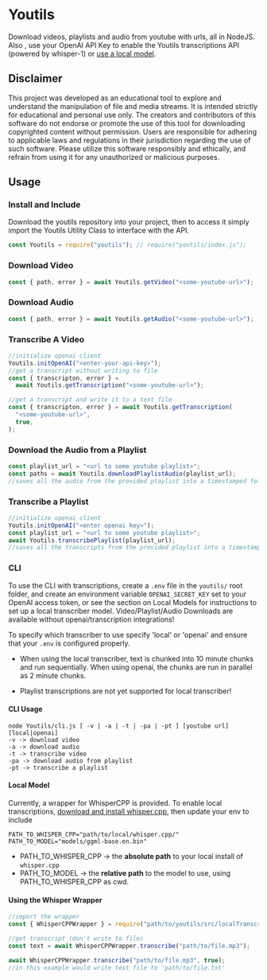 # Youtils

Download videos, playlists and audio from youtube with urls, all in NodeJS. Also , use your OpenAI API Key to enable the Youtils transcriptions API (powered by whisper-1) or [use a local model](#local-model).

## Disclaimer

This project was developed as an educational tool to explore and understand the manipulation of file and media streams. It is intended strictly for educational and personal use only. The creators and contributors of this software do not endorse or promote the use of this tool for downloading copyrighted content without permission. Users are responsible for adhering to applicable laws and regulations in their jurisdiction regarding the use of such software. Please utilize this software responsibly and ethically, and refrain from using it for any unauthorized or malicious purposes.

## Usage

### Install and Include

Download the youtils repository into your project, then to access it simply import the Youtils Utility Class to interface with the API.

```javascript
const Youtils = require("youtils"); // require("youtils/index.js");
```

### Download Video

```javascript
const { path, error } = await Youtils.getVideo("<some-youtube-url>");
```

### Download Audio

```javascript
const { path, error } = await Youtils.getAudio("<some-youtube-url>");
```

### Transcribe A Video

```javascript
//initialize openai client
Youtils.initOpenAI("<enter-your-api-key>");
//get a transcript without writing to file
const { transcripton, error } =
  await Youtils.getTranscription("<some-youtube-url>");

//get a transcript and write it to a text file
const { transcripton, error } = await Youtils.getTranscription(
  "<some-youtube-url>",
  true,
);
```

### Download the Audio from a Playlist

```javascript
const playlist_url = "<url to some youtube playlist>";
const paths = await Youtils.downloadPlaylistAudio(playlist_url);
//saves all the audio from the provided playlist into a timestamped folder in the Downloads Directory, returns the paths to all the audio files
```

### Transcribe a Playlist

```javascript
//initialize openai client
Youtils.initOpenAI("<enter openai key>");
const playlist_url = "<url to some youtube playlist>";
await Youtils.transcribePlaylist(playlist_url);
//saves all the transcripts from the provided playlist into a timestamped folder in the Downloads Directory as text files for each video
```

### CLI

To use the CLI with transcriptions, create a `.env` file in the `youtils/` root folder, and create an environment variable `OPENAI_SECRET_KEY` set to your OpenAI access token, or see the section on Local Models for instructions to set up a local transcriber model. Video/Playlist/Audio Downloads are available without openai/transcription integrations!

To specify which transcriber to use specify 'local' or 'openai' and ensure that your `.env` is configured properly.

- When using the local transcriber, text is chunked into 10 minute chunks and run sequentially. When using openai, the chunks are run in parallel as 2 minute chunks.

- Playlist transcriptions are not yet supported for local transcriber!

#### CLI Usage

```
node Youtils/cli.js [ -v | -a | -t | -pa | -pt ] [youtube url] [local|openai]
-v -> download video
-a -> download audio
-t -> transcribe video
-pa -> download audio from playlist
-pt -> transcribe a playlist
```

#### Local Model

Currently, a wrapper for WhisperCPP is provided. To enable local transcriptions, [download and install whisper.cpp](https://github.com/ggerganov/whisper.cpp), then update your env to include

```
PATH_TO_WHISPER_CPP="path/to/local/whisper.cpp/"
PATH_TO_MODEL="models/ggml-base.en.bin"
```

- PATH_TO_WHISPER_CPP -> the **absolute path** to your local install of `whisper.cpp`
- PATH_TO_MODEL -> the **relative path** to the model to use, using PATH_TO_WHISPER_CPP as cwd.

#### Using the Whisper Wrapper

```javascript
//import the wrapper
const { WhisperCPPWrapper } = require("path/to/youtils/src/localTranscribe");

//get transcript (don't write to file)
const text = await WhisperCPPWrapper.transcribe("path/to/file.mp3");

await WhisperCPPWrapper.transcribe("path/to/file.mp3", true);
//in this example would write text file to 'path/to/file.txt'
```
